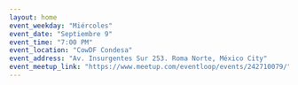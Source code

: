 ```yaml
---
layout: home
event_weekday: "Miércoles"
event_date: "Septiembre 9"
event_time: "7:00 PM"
event_location: "CowDF Condesa"
event_address: "Av. Insurgentes Sur 253. Roma Norte, México City"
event_meetup_link: "https://www.meetup.com/eventloop/events/242710079/"
---
```

